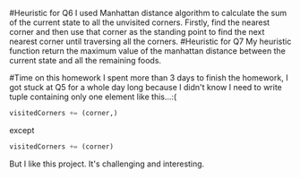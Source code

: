 #Heuristic for Q6
I used Manhattan distance algorithm to calculate the sum of the current state to all the unvisited corners. Firstly, find the nearest corner and then use that corner as the standing point to find the next nearest corner until traversing all the corners.
#Heuristic for Q7
My heuristic function return the maximum value of the manhattan distance between the current state and all the remaining foods. 

#Time on this homework
I spent more than 3 days to finish the homework, I got stuck at Q5 for a whole day long because I didn't know I need to write tuple containing only one element like this...:(
```py
visitedCorners += (corner,)
```
except 
```py
visitedCorners += (corner)
```
But I like this project. It's challenging and interesting.
